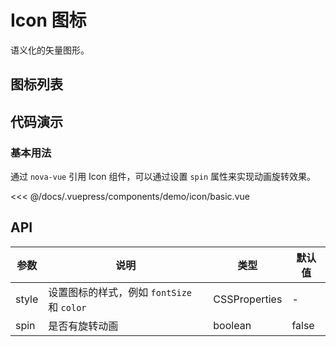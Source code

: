 # Icon 图标

语义化的矢量图形。

## 图标列表

<site-icon-list/>

## 代码演示

### 基本用法

通过 `nova-vue` 引用 Icon 组件，可以通过设置 `spin` 属性来实现动画旋转效果。

<demo-icon-basic/>

<<< @/docs/.vuepress/components/demo/icon/basic.vue

## API

| 参数  | 说明                                       | 类型          | 默认值 |
| ----- | ------------------------------------------ | ------------- | ------ |
| style | 设置图标的样式，例如 `fontSize` 和 `color` | CSSProperties | -      |
| spin  | 是否有旋转动画                             | boolean       | false  |
